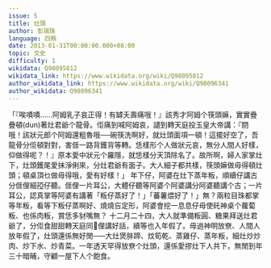 ```yaml
---
issue: 5
title: 灶頭
author: 彭瑞珠
language: 四縣
date: 2013-01-31T00:00:00.000+08:00
topic: 文史
difficulty: 1
wikidata: Q98095812
wikidata_link: https://www.wikidata.org/wiki/Q98095812
author_wikidata_link: https://www.wikidata.org/wiki/Q98096341
author_wikidata: Q98096341
---
```

「『唉嘖嘖……阿姆乳子哀正得！有罅夭壽痛哦！』該秀才阿姆个筷頭嫲，實實疊疊頓(dun)著灶君爺个龍骨。佢痛到喊阿姆哀，譴到轉天庭投玉皇大帝講：『閼哦！該狀元郎个阿姆還粗魯哦──碗筷洗啊好，就灶頭面項一頓！這擺好空了，吾龍骨分佢頓對對，害𠊎一路背鑊背等轉。恁樣形个人做狀元哀，無分人間人好樣，仰做得呢？！』原本愛中狀元个羅隱，就恁樣分天頂除名了。故所啊，婦人家掌灶下，灶頭鑊尾愛抺淨俐來，分灶君爺有面子。大人細子都共樣，筷頭嫲做毋得頓灶頭；頓桌頂乜做毋得哦，愛有好樣！」
年下仔，阿婆在灶下蒸年粄，順續仔講古分𠊎俚細孲仔聽。𠊎俚一片耳公，大體仔聽等阿婆个阿婆講分阿婆聽講个古；一片耳公，認真掌等阿婆有講著「粄仔蒸好了！」「蕃薯煨好了！」無？兩粒目珠都掌等年粄，看等下粄仔蒸啊好、燒燒吂定形，阿婆會挖一息息仔毋使矺神桌个蘿蔔粄、也係肉粄，賞恁多豺嘴無？
十二月二十四，大人就準備粄圓、糖果拜送灶君爺了，分佢食甜甜轉天庭同𫣆俚講好話，續等也入年假了。毋過神明放尞、人間人放年假了，灶頭還係無好閒─—大灶煲肨蹄、炆筍乾、蒸雞仔、蒸年粄，細灶炒炒肉、炒下水、炒青菜。一年透天罕得放尞个灶頭，還係愛摎灶下人共下，無閒到年三十暗晡，守顧一屋下人个飽食。
